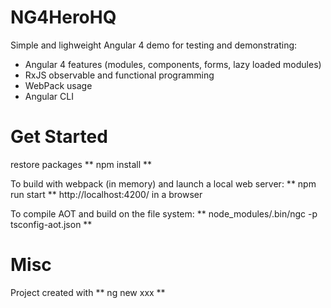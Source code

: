 # NG4HeroHQ

Simple and lighweight Angular 4 demo for testing and demonstrating:

* Angular 4 features (modules, components, forms, lazy loaded modules)
* RxJS observable and functional programming
* WebPack usage
* Angular CLI

# Get Started

restore packages
** npm install **

To build with webpack (in memory) and launch a local web server:
** npm run start **
http://localhost:4200/ in a browser

To compile AOT and build on the file system:
** node_modules/.bin/ngc -p tsconfig-aot.json **

# Misc

Project created with ** ng new xxx **